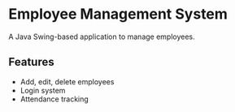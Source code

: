 # Employee Management System
A Java Swing-based application to manage employees.

## Features
- Add, edit, delete employees
- Login system
- Attendance tracking
